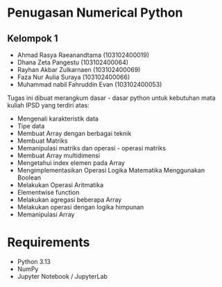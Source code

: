 # Penugasan Numerical Python
## Kelompok 1
- Ahmad Rasya Raeanandtama (103102400019)
- Dhana Zeta Pangestu (103102400064)
- ⁠Rayhan Akbar Zulkarnaen (103102400069)
- Faza Nur Aulia Suraya  (103102400066)
- Muhammad nabil Fahruddin Evan (103102400053)


Tugas ini dibuat merangkum dasar - dasar python untuk kebutuhan mata kuliah IPSD yang terdiri atas:

- Mengenali karakteristik data
- Tipe data 
- Membuat Array dengan berbagai teknik
- Membuat Matriks
- Memanipulasi matriks dan operasi - operasi matriks
- Membuat Array multidimensi
- Mengetahui index elemen pada Array
- Mengimplementasikan Operasi Logika Matematika Menggunakan Boolean
- Melakukan Operasi Aritmatika
- Elementwise function
- Melakukan agregasi beberapa Array
- Melakukan operasi dengan logika himpunan
- Memanipulasi Array

# Requirements

- Python 3.13  
- NumPy  
- Jupyter Notebook / JupyterLab




